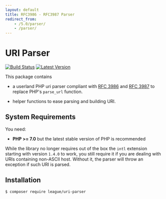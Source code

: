```yaml
---
layout: default
title: RFC3986 - RFC3987 Parser
redirect_from:
    - /5.0/parser/
    - /parser/
---
```


URI Parser
=======

[![Build Status](https://img.shields.io/travis/thephpleague/uri-parser/master.svg?style=flat-square)](https://travis-ci.org/thephpleague/uri-parser)
[![Latest Version](https://img.shields.io/github/release/thephpleague/uri-parser.svg?style=flat-square)](https://github.com/thephpleague/uri-parser/releases)

This package contains

- a userland PHP uri parser compliant with [RFC 3986](http://tools.ietf.org/html/rfc3986) and [RFC 3987](http://tools.ietf.org/html/rfc3987) to replace PHP's `parse_url` function.

- helper functions to ease parsing and building URI.

## System Requirements

You need:

- **PHP >= 7.0** but the latest stable version of PHP is recommended

While the library no longer requires out of the box the `intl` extension starting with version `1.4.0` to work, you still require it if you are dealing with URIs containing non-ASCII host. Without it, the parser will throw an exception if such URI is parsed.

## Installation


~~~bash
$ composer require league/uri-parser
~~~